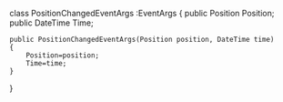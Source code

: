 class PositionChangedEventArgs :EventArgs
{
    public Position Position;
    public DateTime Time;

    public PositionChangedEventArgs(Position position, DateTime time)
    {
        Position=position;
        Time=time;
    }

}
